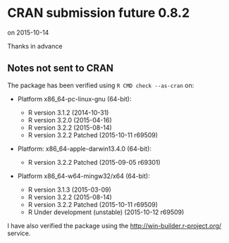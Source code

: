 # CRAN submission future 0.8.2
on 2015-10-14

Thanks in advance


## Notes not sent to CRAN
The package has been verified using `R CMD check --as-cran` on:

* Platform x86_64-pc-linux-gnu (64-bit):
  - R version 3.1.2 (2014-10-31)
  - R version 3.2.0 (2015-04-16)
  - R version 3.2.2 (2015-08-14)
  - R version 3.2.2 Patched (2015-10-11 r69509)

* Platform: x86_64-apple-darwin13.4.0 (64-bit):
  - R version 3.2.2 Patched (2015-09-05 r69301)

* Platform x86_64-w64-mingw32/x64 (64-bit):
  - R version 3.1.3 (2015-03-09)
  - R version 3.2.2 (2015-08-14)
  - R version 3.2.2 Patched (2015-10-11 r69509)
  - R Under development (unstable) (2015-10-12 r69509)
  
I have also verified the package using the http://win-builder.r-project.org/ service.
